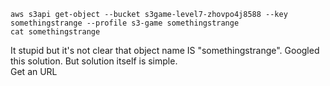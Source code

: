     aws s3api get-object --bucket s3game-level7-zhovpo4j8588 --key somethingstrange --profile s3-game somethingstrange
    cat somethingstrange

It stupid but it's not clear that object name IS "somethingstrange". Googled this solution.  But solution itself is simple.   
Get an URL